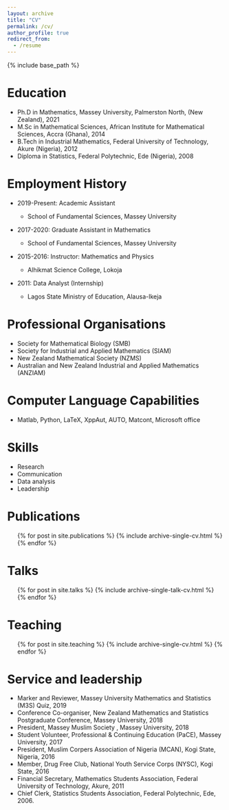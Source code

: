 ```yaml
---
layout: archive
title: "CV"
permalink: /cv/
author_profile: true
redirect_from:
  - /resume
---
```


{% include base_path %}

Education
======
* Ph.D in Mathematics, Massey University, Palmerston North, (New Zealand), 2021
* M.Sc in Mathematical Sciences, African Institute for Mathematical Sciences, Accra (Ghana), 2014
* B.Tech in Industrial Mathematics, Federal University of Technology, Akure (Nigeria), 2012
* Diploma in Statistics, Federal Polytechnic, Ede (Nigeria), 2008

Employment History
======
* 2019-Present: Academic Assistant
  * School of Fundamental Sciences, Massey University
  
* 2017-2020: Graduate Assistant in Mathematics
  * School of Fundamental Sciences, Massey University
  
* 2015-2016: Instructor: Mathematics and Physics
  * Alhikmat Science College, Lokoja

* 2011: Data Analyst (Internship)
  * Lagos State Ministry of Education, Alausa-Ikeja
  
  
Professional Organisations
======
* Society for Mathematical Biology (SMB)
* Society for Industrial and Applied Mathematics (SIAM)
* New Zealand Mathematical Society (NZMS)
* Australian and New Zealand Industrial and Applied Mathematics (ANZIAM)
  
Computer Language Capabilities
======
* Matlab, Python, LaTeX, XppAut, AUTO, Matcont, Microsoft office
  
  
Skills
======
* Research
* Communication
* Data analysis
* Leadership

Publications
======
  <ul>{% for post in site.publications %}
    {% include archive-single-cv.html %}
  {% endfor %}</ul>
  
Talks
======
  <ul>{% for post in site.talks %}
    {% include archive-single-talk-cv.html %}
  {% endfor %}</ul>
  
Teaching
======
  <ul>{% for post in site.teaching %}
    {% include archive-single-cv.html %}
  {% endfor %}</ul>
  
Service and leadership
======
* Marker and Reviewer, Massey University Mathematics and Statistics (M3S) Quiz, 2019 
* Conference Co-organiser, New Zealand Mathematics and Statistics Postgraduate Conference, Massey University, 2018
* President, Massey Muslim Society , Massey University, 2018
* Student Volunteer, Professional & Continuing Education (PaCE), Massey University, 2017
* President, Muslim Corpers Association of Nigeria (MCAN), Kogi State, Nigeria, 2016
* Member, Drug Free Club, National Youth Service Corps (NYSC), Kogi State, 2016
* Financial Secretary, Mathematics Students Association, Federal University of Technology, Akure, 2011
* Chief Clerk, Statistics Students Association, Federal Polytechnic, Ede, 2006.

 
